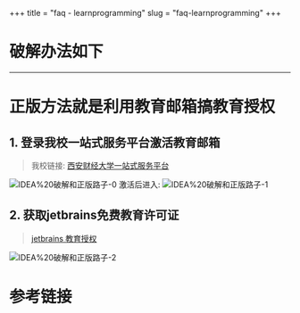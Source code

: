 +++
title = "faq - learnprogramming"
slug = "faq-learnprogramming"
+++
# 破解办法如下


---



# 正版方法就是利用教育邮箱搞教育授权

## 1. 登录我校一站式服务平台激活教育邮箱
> 我校链接: [西安财经大学一站式服务平台](http://my.xaufe.edu.cn/newcjmh/office)


![IDEA%20破解和正版路子-0](https://everrwsr.github.io/tech/assets/IDEA%20破解和正版路子-0.png)
激活后进入:
![IDEA%20破解和正版路子-1](https://everrwsr.github.io/tech/assets/IDEA%20破解和正版路子-1.png)

## 2. 获取jetbrains免费教育许可证
> [jetbrains 教育授权](https://www.jetbrains.com/zh-cn/community/education/#students)


![IDEA%20破解和正版路子-2](https://everrwsr.github.io/tech/assets/IDEA%20破解和正版路子-2.png)


# 参考链接

